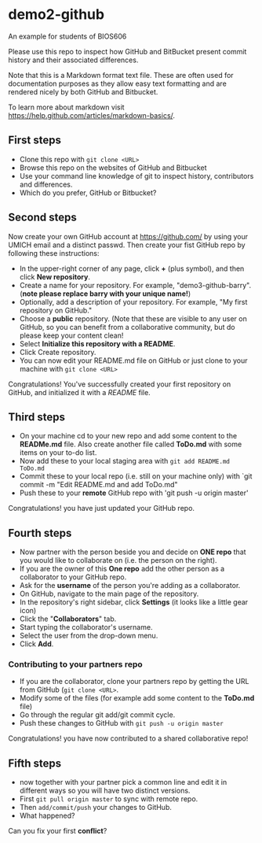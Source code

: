 # demo2-github
An example for students of BIOS606

Please use this repo to inspect how GitHub and BitBucket present commit history and their associated differences.

Note that this is a Markdown format text file. These are often used for documentation purposes as they allow easy 
text formatting and are rendered nicely by both GitHub and Bitbucket.

To learn more about markdown visit <https://help.github.com/articles/markdown-basics/>.

## First steps
- Clone this repo with `git clone <URL>`
- Browse this repo on the websites of GitHub and Bitbucket
- Use your command line knowledge of git to inspect history, contributors and differences.
- Which do you prefer, GitHub or Bitbucket?

## Second steps
Now create your own GitHub account at <https://github.com/> by using your UMICH email and a distinct passwd. Then create your fist GitHub repo by following these instructions:
- In the upper-right corner of any page, click **+** (plus symbol), and then click **New repository**.
- Create a name for your repository. For example, "demo3-github-barry". (**note please replace barry with your unique name!**)
- Optionally, add a description of your repository. For example, "My first repository on GitHub."
- Choose a **public** repository. (Note that these are visible to any user on GitHub, so you can benefit from a collaborative community, but do please keep your content clean! 
- Select **Initialize this repository with a README**.
- Click Create repository.
- You can now edit your README.md file on GitHub or just clone to your machine with `git clone <URL>`


Congratulations! You've successfully created your first repository on GitHub, and initialized it with a _README_ file.

## Third steps
- On your machine cd to your new repo and add some content to the **READMe.md** file. Also create another file called **ToDo.md** with some items on your to-do list.
- Now add these to your local staging area with `git add README.md ToDo.md`
- Commit these to your local repo (i.e. still on your machine only) with `git commit -m "Edit README.md and add ToDo.md"
- Push these to your **remote** GitHub repo with 'git push -u origin master'

Congratulations! you have just updated your GitHub repo.

## Fourth steps
- Now partner with the person beside you and decide on **ONE repo** that you would like to collaborate on (i.e. the person on the right).
- If you are the owner of this **One repo** add the other person as a collaborator to your GitHub repo.
- Ask for the **username** of the person you're adding as a collaborator. 
- On GitHub, navigate to the main page of the repository.
- In the repository's right sidebar, click  **Settings** (it looks like a little gear icon)
- Click the "**Collaborators**" tab.
- Start typing the collaborator's username.
- Select the user from the drop-down menu.
- Click **Add**.

### Contributing to your partners repo
- If you are the collaborator, clone your partners repo by getting the URL from GitHub (`git clone <URL>`.
- Modify some of the files (for example add some content to the **ToDo.md** file)
- Go through the regular git add/git commit cycle.
- Push these changes to GitHub with `git push -u origin master`

Congratulations! you have now contributed to a shared collaborative repo! 

## Fifth steps
- now together with your partner pick a common line and edit it in different ways so you will have two distinct versions.
- First `git pull origin master` to sync with remote repo.
- Then `add/commit/push` your changes to GitHub.
- What happened?

Can you fix your first **conflict**?






